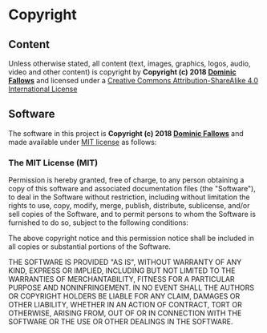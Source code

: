 # Copyright

## Content

Unless otherwise stated, all content (text, images, graphics, logos, audio, video and other content) is copyright by **Copyright (c) 2018 [Dominic Fallows](https://dominicfallows.uk)** and licensed under a [Creative Commons Attribution-ShareAlike 4.0 International License](https://creativecommons.org/licenses/by-sa/4.0/)

## Software

The software in this project is **Copyright (c) 2018 [Dominic Fallows](https://dominicfallows.uk)** and made available under [MIT license](https://opensource.org/licenses/MIT) as follows:

### The MIT License (MIT)

Permission is hereby granted, free of charge, to any person obtaining a copy of this software and associated documentation files (the "Software"), to deal in the Software without restriction, including without limitation the rights to use, copy, modify, merge, publish, distribute, sublicense, and/or sell copies of the Software, and to permit persons to whom the Software is furnished to do so, subject to the following conditions:

The above copyright notice and this permission notice shall be included in all copies or substantial portions of the Software.

THE SOFTWARE IS PROVIDED "AS IS", WITHOUT WARRANTY OF ANY KIND, EXPRESS OR IMPLIED, INCLUDING BUT NOT LIMITED TO THE WARRANTIES OF MERCHANTABILITY, FITNESS FOR A PARTICULAR PURPOSE AND NONINFRINGEMENT. IN NO EVENT SHALL THE AUTHORS OR COPYRIGHT HOLDERS BE LIABLE FOR ANY CLAIM, DAMAGES OR OTHER LIABILITY, WHETHER IN AN ACTION OF CONTRACT, TORT OR OTHERWISE, ARISING FROM, OUT OF OR IN CONNECTION WITH THE SOFTWARE OR THE USE OR OTHER DEALINGS IN THE SOFTWARE.
